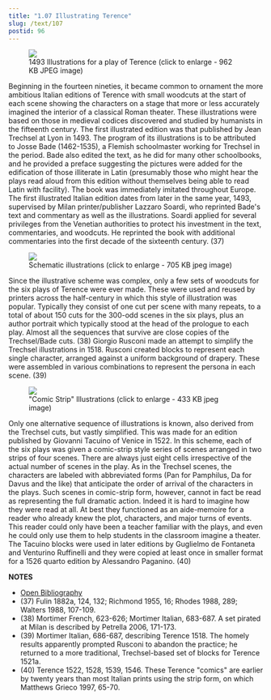 ```yaml
---
title: "1.07 Illustrating Terence"
slug: /text/107
postid: 96
---
```



<figure class="mkdn-figure">
    <div onClick="createLightbox('/images_full/1.00_Chapter_One/HFS_107.03.jpg')" data="/images_full/0.00_Introduction/Wing-ZP-535.D175Negrotitle.jpg" class="mkdn-image-link" id="lbimage">
    <img class="mkdn-image" src="/images_full/1.00_Chapter_One/HFS_107.03.jpg" />
    <figcaption class="mkdn-figcaption">1493 Illustrations for a play of Terence (click to enlarge - 962 KB JPEG image)</figcaption>
    </div>
</figure>

Beginning in the fourteen nineties, it became common to ornament the more ambitious Italian editions of Terence with small woodcuts at the start of each scene showing the characters on a stage that more or less accurately imagined the interior of a classical Roman theater. These illustrations were based on those in medieval codices discovered and studied by humanists in the fifteenth century. The first illustrated edition was that published by Jean Trechsel at Lyon in 1493. The program of its illustrations is to be attributed to Josse Bade (1462-1535), a Flemish schoolmaster working for Trechsel in the period. Bade also edited the text, as he did for many other schoolbooks, and he provided a preface suggesting the pictures were added for the edification of those illiterate in Latin (presumably those who might hear the plays read aloud from this edition without themselves being able to read Latin with facility). The book was immediately imitated throughout Europe. The first illustrated Italian edition dates from later in the same year, 1493, supervised by Milan printer/publisher Lazzaro Soardi, who reprinted Bade's text and commentary as well as the illustrations. Soardi applied for several privileges from the Venetian authorities to protect his investment in the text, commentaries, and woodcuts. He reprinted the book with additional commentaries into the first decade of the sixteenth century. (37)

<figure class="mkdn-figure">
    <div onClick="createLightbox('/images_full/1.00_Chapter_One/Wing-f.-ZP-535.S673,Terentius-cum-quinque-commentis-videlicet-Donati,-Guidonis,-Calphurnii,-pg.25.jpg')" data="/images_full/0.00_Introduction/Wing-ZP-535.D175Negrotitle.jpg" class="mkdn-image-link" id="lbimage">
    <img class="mkdn-image" src="/images_full/1.00_Chapter_One/Wing-f.-ZP-535.S673,Terentius-cum-quinque-commentis-videlicet-Donati,-Guidonis,-Calphurnii,-pg.25.jpg" />
    <figcaption class="mkdn-figcaption">Schematic illustrations (click to enlarge - 705 KB jpeg image)</figcaption>
    </div>
</figure>

Since the illustrative scheme was complex, only a few sets of woodcuts for the six plays of Terence were ever made. These were used and reused by printers across the half-century in which this style of illustration was popular. Typically they consist of one cut per scene with many repeats, to a total of about 150 cuts for the 300-odd scenes in the six plays, plus an author portrait which typically stood at the head of the prologue to each play. Almost all the sequences that survive are close copies of the Trechsel/Bade cuts. (38) Giorgio Rusconi made an attempt to simplify the Trechsel illustrations in 1518. Rusconi created blocks to represent each single character, arranged against a uniform background of drapery. These were assembled in various combinations to represent the persona in each scene. (39)

<figure class="mkdn-figure">
    <div onClick="createLightbox('/images_full/1.00_Chapter_One/Wing-f.ZP-535.R85,-Habes-hic-amice-lector.-P.-Terentii-Comoedias-vna-cum-interpretationibus,-DETAIL.jpg')" data="/images_full/0.00_Introduction/Wing-ZP-535.D175Negrotitle.jpg" class="mkdn-image-link" id="lbimage">
    <img class="mkdn-image" src="/images_full/1.00_Chapter_One/Wing-f.ZP-535.R85,-Habes-hic-amice-lector.-P.-Terentii-Comoedias-vna-cum-interpretationibus,-DETAIL.jpg" />
    <figcaption class="mkdn-figcaption">&quot;Comic Strip&quot; Illustrations (click to enlarge - 433 KB jpeg image)</figcaption>
    </div>
</figure>

Only one alternative sequence of illustrations is known, also derived from the Trechsel cuts, but vastly simplified. This was made for an edition published by Giovanni Tacuino of Venice in 1522. In this scheme, each of the six plays was given a comic-strip style series of scenes arranged in two strips of four scenes. There are always just eight cells irrespective of the actual number of scenes in the play. As in the Trechsel scenes, the characters are labeled with abbreviated forms (Pan for Pamphilus, Da for Davus and the like) that anticipate the order of arrival of the characters in the plays. Such scenes in comic-strip form, however, cannot in fact be read as representing the full dramatic action. Indeed it is hard to imagine how they were read at all. At best they functioned as an aide-memoire for a reader who already knew the plot, characters, and major turns of events. This reader could only have been a teacher familiar with the plays, and even he could only use them to help students in the classroom imagine a theater. The Tacuino blocks were used in later editions by Guglielmo de Fontaneta and Venturino Ruffinelli and they were copied at least once in smaller format for a 1526 quarto edition by Alessandro Paganino. (40)

**NOTES**
* [Open Bibliography](/bibliography.pdf)
* (37) Fulin 1882a, 124, 132; Richmond 1955, 16; Rhodes 1988, 289; Walters 1988, 107-109.
* (38) Mortimer French, 623-626; Mortimer Italian, 683-687. A set pirated at Milan is described by Petrella 2006, 171-173.
* (39) Mortimer Italian, 686-687, describing Terence 1518. The homely results apparently prompted Rusconi to abandon the practice; he returned to a more traditional, Trechsel-based set of blocks for Terence 1521a.
* (40) Terence 1522, 1528, 1539, 1546. These Terence "comics" are earlier by twenty years than most Italian prints using the strip form, on which Matthews Grieco 1997, 65-70.
